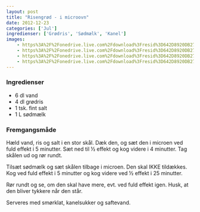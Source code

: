 ```yaml
---
layout: post
title: "Risengrød - i microovn"
date: 2012-12-23
categories: ['Jul']
ingredienser: ['Grødris', 'Sødmælk', 'Kanel']
images:
    - https%3A%2F%2Fonedrive.live.com%2Fdownload%3Fresid%3D642D8920DB2784EE!125892
    - https%3A%2F%2Fonedrive.live.com%2Fdownload%3Fresid%3D642D8920DB2784EE!125896
    - https%3A%2F%2Fonedrive.live.com%2Fdownload%3Fresid%3D642D8920DB2784EE!125894
    - https%3A%2F%2Fonedrive.live.com%2Fdownload%3Fresid%3D642D8920DB2784EE!125893
---
```

### Ingredienser
-   6 dl vand
-   4 dl grødris
-   1 tsk. fint salt
-   1 L sødmælk

### Fremgangsmåde
Hæld vand, ris og salt i en stor skål. Dæk den, og sæt den i microen ved fuld effekt i 5 minutter. Sæt ned til ½ effekt og kog videre i 4 minutter.
Tag skålen ud og rør rundt. 

Tilsæt sødmælk og sæt skålen tilbage i microen. Den skal IKKE tildækkes. Kog ved fuld effekt i 5 minutter og kog videre ved ½ effekt i 25 minutter.

Rør rundt og se, om den skal have mere, evt. ved fuld effekt igen. Husk, at den bliver tykkere når den står.

Serveres med smørklat, kanelsukker og saftevand.
